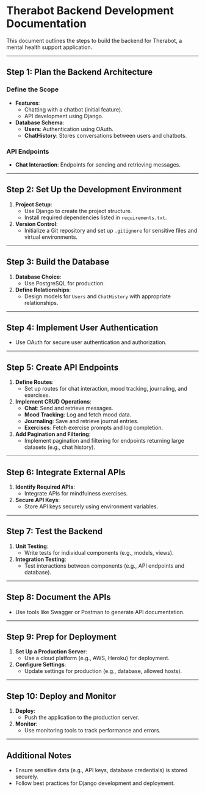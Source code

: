 # Therabot Backend Development Documentation

This document outlines the steps to build the backend for Therabot, a mental health support application.

---

## Step 1: Plan the Backend Architecture

### Define the Scope
- **Features**:
  - Chatting with a chatbot (initial feature).
  - API development using Django.
- **Database Schema**:
  - **Users**: Authentication using OAuth.
  - **ChatHistory**: Stores conversations between users and chatbots.

### API Endpoints
- **Chat Interaction**: Endpoints for sending and retrieving messages.

---

## Step 2: Set Up the Development Environment

1. **Project Setup**:
   - Use Django to create the project structure.
   - Install required dependencies listed in `requirements.txt`.
2. **Version Control**:
   - Initialize a Git repository and set up `.gitignore` for sensitive files and virtual environments.

---

## Step 3: Build the Database

1. **Database Choice**:
   - Use PostgreSQL for production.
2. **Define Relationships**:
   - Design models for `Users` and `ChatHistory` with appropriate relationships.

---

## Step 4: Implement User Authentication

- Use OAuth for secure user authentication and authorization.

---

## Step 5: Create API Endpoints

1. **Define Routes**:
   - Set up routes for chat interaction, mood tracking, journaling, and exercises.
2. **Implement CRUD Operations**:
   - **Chat**: Send and retrieve messages.
   - **Mood Tracking**: Log and fetch mood data.
   - **Journaling**: Save and retrieve journal entries.
   - **Exercises**: Fetch exercise prompts and log completion.
3. **Add Pagination and Filtering**:
   - Implement pagination and filtering for endpoints returning large datasets (e.g., chat history).

---

## Step 6: Integrate External APIs

1. **Identify Required APIs**:
   - Integrate APIs for mindfulness exercises.
2. **Secure API Keys**:
   - Store API keys securely using environment variables.

---

## Step 7: Test the Backend

1. **Unit Testing**:
   - Write tests for individual components (e.g., models, views).
2. **Integration Testing**:
   - Test interactions between components (e.g., API endpoints and database).

---

## Step 8: Document the APIs

- Use tools like Swagger or Postman to generate API documentation.

---

## Step 9: Prep for Deployment

1. **Set Up a Production Server**:
   - Use a cloud platform (e.g., AWS, Heroku) for deployment.
2. **Configure Settings**:
   - Update settings for production (e.g., database, allowed hosts).

---

## Step 10: Deploy and Monitor

1. **Deploy**:
   - Push the application to the production server.
2. **Monitor**:
   - Use monitoring tools to track performance and errors.

---

## Additional Notes

- Ensure sensitive data (e.g., API keys, database credentials) is stored securely.
- Follow best practices for Django development and deployment.